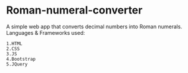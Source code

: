 # Roman-numeral-converter
A simple web app that converts decimal numbers into Roman numerals.
Languages & Frameworks used:

    1.HTML
    2.CSS
    3.JS
    4.Bootstrap
    5.JQuery


